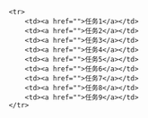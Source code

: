 
<html>
	<head>
		<meta charset="utf-8">
		<title></title>
	</head>
	<body>
		
			 <tr>
				 <td><a href="">任务1</a></td>
				 <td><a href="">任务2</a></td>
				 <td><a href="">任务3</a></td>
				 <td><a href="">任务4</a></td>
				 <td><a href="">任务5</a></td>
				 <td><a href="">任务6</a></td>
				 <td><a href="">任务7</a></td>
				 <td><a href="">任务8</a></td>
				 <td><a href="">任务9</a></td>
			 </tr>
	
		  

</html>
